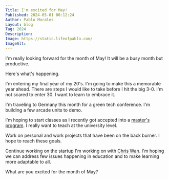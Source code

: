 ```yaml
---
Title: I'm excited for May!
Published: 2024-05-01 00:12:24
Author: Pablo Morales
Layout: blog
Tag: 2024
Description: 
Image: https://static.lifeofpablo.com/
ImageAlt: 
---
```

I'm really looking forward for the month of May! It will be a busy month but productive. 

Here's what's happening.

I'm entering my final year of my 20's. I'm going to make this a memorable year ahead. There are steps I would like to take before I hit the big 3-0. I'm not scared to enter 30. I want to learn to embrace it. 

I'm traveling to Germany this month for a green tech conference. I'm building a few arcade units to demo.

I'm hoping to start classes as I recently got accepted into a [master's program](i-got-accepted-to-a-master-s-program). I really want to teach at the university level.

Work on personal and work projects that have been on the back burner. I hope to reach these goals.

Continue working on the startup I'm working on with [Chris Wan](https://www.chriswan.me/). I'm hoping we can address few issues happening in education and to make learning more adaptable to all.

What are you excited for the month of May?

